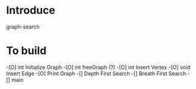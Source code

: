 # Introduce
graph-search

# To build
-[O] int Initialize Graph
-[O] int freeGraph (?)
-[O] int Insert Vertex
-[O] void Insert Edge
-[O] Print Graph
-[] Depth First Search
-[] Breath First Search
-[] main 
